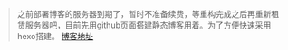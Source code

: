 >之前部署博客的服务器到期了，暂时不准备续费，等重构完成之后再重新租赁服务器吧，目前先用github页面搭建静态博客用着。为了方便快速采用hexo搭建。
>[博客地址](https://changlu.xyz)
